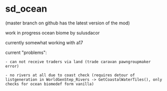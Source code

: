 # sd_ocean

(master branch on github has the latest version of the mod)

work in progress ocean biome by sulusdacor

currently somewhat working with a17

current "problems":

	- can not receive traders via land (trade caravan pawngroupmaker error)
	
	- no rivers at all due to coast check (requires detour of listgeneration in WorldGenStep_Rivers -> GetCoastalWaterTiles(), only checks for ocean biomedef form vanilla)

